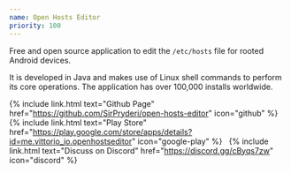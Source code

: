 ```yaml
---
name: Open Hosts Editor
priority: 100
---
```


Free and open source application to edit the `/etc/hosts` file
for rooted Android devices. 

It is developed in Java and makes use of Linux
shell commands to perform its core operations. The application has over
100,000 installs worldwide.

{% include link.html text="Github Page" href="https://github.com/SirPryderi/open-hosts-editor" icon="github" %}
&nbsp;
{% include link.html text="Play Store" href="https://play.google.com/store/apps/details?id=me.vittorio_io.openhostseditor" icon="google-play" %}
&nbsp;
{% include link.html text="Discuss on Discord" href="https://discord.gg/cByqs7zw" icon="discord" %}